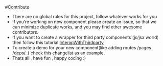 #Contribute

* There are no global rules for this project, follow whatever works for you
* If you're working on new component please create an issue, so that we can minimize duplicate works, and you may find other awesome contributors.
* If you want to create a wrapper for third party components (js/jsx world) then follow this tutorial [InteropWithThirdparty](https://github.com/chandu0101/scalajs-react-components/tree/master/doc/InteropWithThirdParty.md)
* To create a demo for your new component(like adding routes /pages /deps/..) check this [changelist](https://github.com/chandu0101/scalajs-react-components/commit/8619624d6de6be91dca7f6761c8ff48199084cf6) as an example.
* Thats all , have fun , happy coding :) 
